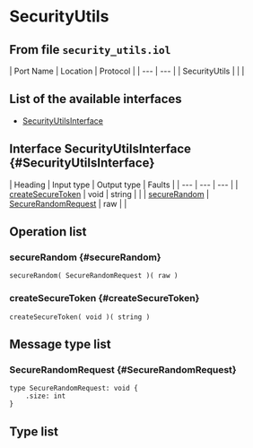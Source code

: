 # SecurityUtils

## From file `security_utils.iol`

| Port Name | Location | Protocol |
| --- | --- |
| SecurityUtils |  |  |

## List of the available interfaces

* [SecurityUtilsInterface](securityutils.md#SecurityUtilsInterface)

## Interface SecurityUtilsInterface {#SecurityUtilsInterface}

| Heading | Input type | Output type | Faults |
| --- | --- | --- |
| [createSecureToken](securityutils.md#createSecureToken) | void  | string  |  |
| [secureRandom](securityutils.md#secureRandom) | [SecureRandomRequest](securityutils.md#SecureRandomRequest)  | raw  |  |

## Operation list

### secureRandom {#secureRandom}

```text
secureRandom( SecureRandomRequest )( raw )
```

### createSecureToken {#createSecureToken}

```text
createSecureToken( void )( string )
```

## Message type list

### SecureRandomRequest {#SecureRandomRequest}

```text
type SecureRandomRequest: void { 
    .size: int
}
```

## Type list

